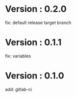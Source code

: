 # Version : 0.2.0

fix: default release target branch

# Version : 0.1.1

fix: variables

# Version : 0.1.0

add: gitlab-ci

